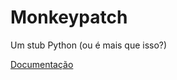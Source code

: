 # Monkeypatch

Um stub Python (ou é mais que isso?)

[Documentação](https://docs.pytest.org/en/latest/how-to/monkeypatch.html)